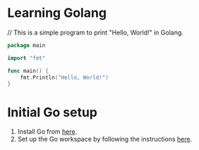 # Learning Golang

// This is a simple program to print "Hello, World!" in Golang.

```go
package main

import "fmt"

func main() {
    fmt.Println("Hello, World!")
}
```

# Initial Go setup

1. Install Go from [here](https://golang.org/dl/).
2. Set up the Go workspace by following the instructions [here](https://golang.org/doc/code.html).
